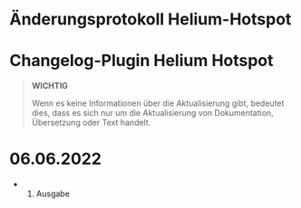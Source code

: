 # Änderungsprotokoll Helium-Hotspot

# Changelog-Plugin Helium Hotspot

>**WICHTIG**
>
>Wenn es keine Informationen über die Aktualisierung gibt, bedeutet dies, dass es sich nur um die Aktualisierung von Dokumentation, Übersetzung oder Text handelt.

# 06.06.2022

- 1. Ausgabe

